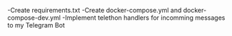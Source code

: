 -Create requirements.txt
-Create docker-compose.yml and docker-compose-dev.yml
-Implement telethon handlers for incomming messages to my Telegram Bot